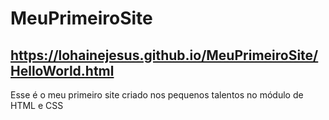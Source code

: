 # MeuPrimeiroSite
## https://lohainejesus.github.io/MeuPrimeiroSite/HelloWorld.html
Esse é o meu primeiro site criado nos pequenos talentos no módulo de HTML e CSS
